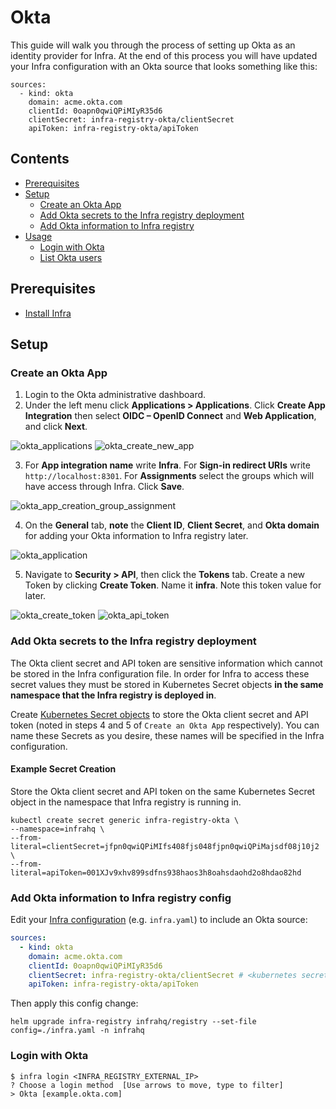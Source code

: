 # Okta

This guide will walk you through the process of setting up Okta as an identity provider for Infra. At the end of this process you will have updated your Infra configuration with an Okta source that looks something like this:
```
sources:
  - kind: okta
    domain: acme.okta.com
    clientId: 0oapn0qwiQPiMIyR35d6
    clientSecret: infra-registry-okta/clientSecret
    apiToken: infra-registry-okta/apiToken
```

## Contents

* [Prerequisites](#prerequisites)
* [Setup](#setup)
    * [Create an Okta App](#create-an-okta-app)
    * [Add Okta secrets to the Infra registry deployment](#add-okta-secrets-to-the-infra-registry-deployment)
    * [Add Okta information to Infra registry](#add-okta-information-to-infra-registry)
* [Usage](#usage)
    * [Login with Okta](#log-in-with-okta)
    * [List Okta users](#list-okta-users)

## Prerequisites

* [Install Infra](../README.md#install)

## Setup

### Create an Okta App 

1. Login to the Okta administrative dashboard.
2. Under the left menu click **Applications > Applications**. Click **Create App Integration** then select **OIDC – OpenID Connect** and **Web Application**, and click **Next**.

![okta_applications](https://user-images.githubusercontent.com/5853428/124651126-67c9e780-de4f-11eb-98bd-def34bea95fd.png)
![okta_create_new_app](https://user-images.githubusercontent.com/5853428/124651919-60efa480-de50-11eb-9cb8-226f1c225191.png)

3. For **App integration name** write **Infra**. For **Sign-in redirect URIs** write `http://localhost:8301`. For **Assignments** select the groups which will have access through Infra. Click **Save**.

![okta_app_creation_group_assignment](https://user-images.githubusercontent.com/5853428/130118354-b7ebeee7-4b7b-41cf-a022-ad165fa6f5db.png)


4. On the **General** tab, **note** the **Client ID**, **Client Secret**, and **Okta domain** for adding your Okta information to Infra registry later.

![okta_application](https://user-images.githubusercontent.com/5853428/125355241-a3febb80-e319-11eb-8fc6-84df2509f621.png)

5. Navigate to **Security > API**, then click the **Tokens** tab. Create a new Token by clicking **Create Token**. Name it **infra**. Note this token value for later.

![okta_create_token](https://user-images.githubusercontent.com/5853428/124652451-0276f600-de51-11eb-9d22-92262de76371.png)
![okta_api_token](https://user-images.githubusercontent.com/5853428/124652864-787b5d00-de51-11eb-81d8-e503babfdbca.png)

### Add Okta secrets to the Infra registry deployment
The Okta client secret and API token are sensitive information which cannot be stored in the Infra configuration file. In order for Infra to access these secret values they must be stored in Kubernetes Secret objects **in the same namespace that the Infra registry is deployed in**.

Create [Kubernetes Secret objects](https://kubernetes.io/docs/tasks/configmap-secret/) to store the Okta client secret and API token (noted in steps 4 and 5 of `Create an Okta App` respectively). You can name these Secrets as you desire, these names will be specified in the Infra configuration.

#### Example Secret Creation
Store the Okta client secret and API token on the same Kubernetes Secret object in the namespace that Infra registry is running in.
```
kubectl create secret generic infra-registry-okta \
--namespace=infrahq \
--from-literal=clientSecret=jfpn0qwiQPiMIfs408fjs048fjpn0qwiQPiMajsdf08j10j2 \
--from-literal=apiToken=001XJv9xhv899sdfns938haos3h8oahsdaohd2o8hdao82hd
```

### Add Okta information to Infra registry config

Edit your [Infra configuration](./configuration.md) (e.g. `infra.yaml`) to include an Okta source:

```yaml
sources:
  - kind: okta
    domain: acme.okta.com
    clientId: 0oapn0qwiQPiMIyR35d6
    clientSecret: infra-registry-okta/clientSecret # <kubernetes secret object name>/<key of the secret>
    apiToken: infra-registry-okta/apiToken
```

Then apply this config change:

```
helm upgrade infra-registry infrahq/registry --set-file config=./infra.yaml -n infrahq
```

### Login with Okta

```
$ infra login <INFRA_REGISTRY_EXTERNAL_IP>
? Choose a login method  [Use arrows to move, type to filter]
> Okta [example.okta.com]
```
